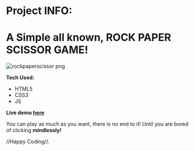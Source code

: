 # Project INFO:

<h1>A Simple all known, ROCK PAPER SCISSOR GAME!</h1>

![rockpaperscissor png](https://user-images.githubusercontent.com/44018646/187007246-a4dcb9bf-b8af-4793-aa25-f7dc9afc7ca4.jpg)

**Tech Used:**
 - HTML5
 - CSS3
 - JS


**Live demo [here](https://justaway1.github.io/RockPaperScissor/)**

You can play as much as you want, there is no end to it!
Until you are bored of clicking **mindlessly!**

//Happy Coding//.
